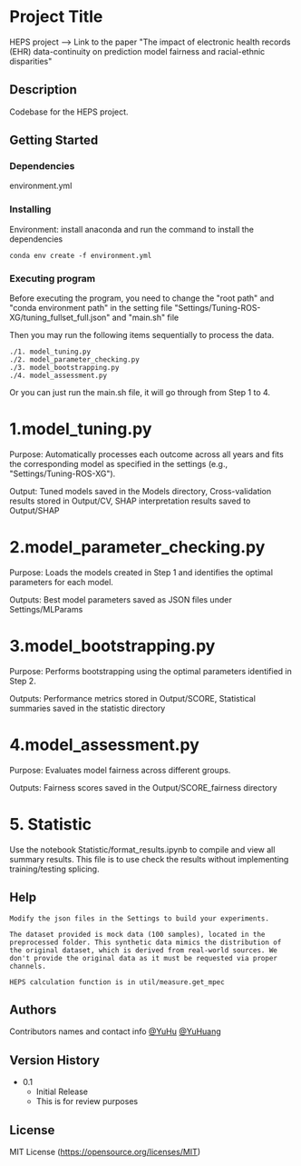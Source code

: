 # Project Title

HEPS project --> Link to the paper "The impact of electronic health records (EHR) data-continuity on prediction model fairness and racial-ethnic disparities"

## Description

Codebase for the HEPS project.

## Getting Started

### Dependencies

environment.yml

### Installing

Environment: install anaconda and run the command to install the dependencies

```
conda env create -f environment.yml
```

### Executing program

Before executing the program, you need to change the "root path" and "conda environment path" in the setting file "Settings/Tuning-ROS-XG/tuning_fullset_full.json" and "main.sh" file

Then you may run the following items sequentially to process the data.
```
./1. model_tuning.py
./2. model_parameter_checking.py
./3. model_bootstrapping.py
./4. model_assessment.py

```

Or you can just run the main.sh file, it will go through from Step 1 to 4.

# 1.model_tuning.py

Purpose: Automatically processes each outcome across all years and fits the corresponding model as specified in the settings (e.g., "Settings/Tuning-ROS-XG").

Output: Tuned models saved in the Models directory, Cross-validation results stored in Output/CV, SHAP interpretation results saved to Output/SHAP

# 2.model_parameter_checking.py

Purpose: Loads the models created in Step 1 and identifies the optimal parameters for each model.

Outputs: Best model parameters saved as JSON files under Settings/MLParams

# 3.model_bootstrapping.py

Purpose: Performs bootstrapping using the optimal parameters identified in Step 2.

Outputs: Performance metrics stored in Output/SCORE, Statistical summaries saved in the statistic directory

# 4.model_assessment.py

Purpose: Evaluates model fairness across different groups.

Outputs: Fairness scores saved in the Output/SCORE_fairness directory

# 5. Statistic
Use the notebook Statistic/format_results.ipynb to compile and view all summary results. This file is to use check the results without implementing training/testing splicing.

## Help

```
Modify the json files in the Settings to build your experiments.

The dataset provided is mock data (100 samples), located in the preprocessed folder. This synthetic data mimics the distribution of the original dataset, which is derived from real-world sources. We don't provide the original data as it must be requested via proper channels.

HEPS calculation function is in util/measure.get_mpec

```

## Authors

Contributors names and contact info
[@YuHu](https://huyu.vercel.app)
[@YuHuang](https://yuvisu.github.io/)

## Version History

* 0.1
    * Initial Release
    * This is for review purposes
    
## License

MIT License (https://opensource.org/licenses/MIT)








